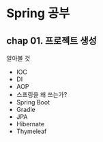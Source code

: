 # Spring 공부

## chap 01. 프로젝트 생성
알아볼 것 
- IOC
- DI
- AOP
- 스프링을 왜 쓰는가?
- Spring Boot
- Gradle
- JPA
- Hibernate
- Thymeleaf